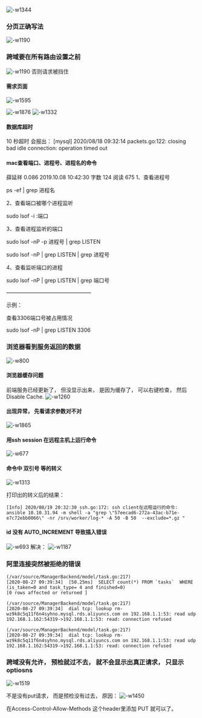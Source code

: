 # 
![-w1344](media/15972433659766.jpg)


### 分页正确写法
![-w1190](media/15974075472616.jpg)


### 跨域要在所有路由设置之前
![-w1190](media/15974076071805.jpg)
否则请求被挡住

#### 需求页面   
![-w1595](media/15974820132580.jpg)


![-w1876](media/15975694210583.jpg)
![-w1332](media/15975695883139.jpg)


#### 数据库超时

10 秒超时 会报出：
[mysql] 2020/08/18 09:32:14 packets.go:122: closing bad idle connection: operation timed out


#### mac查看端口、进程号、进程名的命令

薛延祥
0.086
2019.10.08 10:42:30
字数 124
阅读 675
1、查看进程号

ps -ef | grep 进程名

2、查看端口被哪个进程监听

sudo lsof -i :端口

3、查看进程监听的端口

sudo lsof -nP -p 进程号 | grep LISTEN

sudo lsof -nP | grep LISTEN | grep 进程号

4、查看监听端口的进程

sudo lsof -nP | grep LISTEN | grep 端口号

————————————————

示例：

查看3306端口号被占用情况

sudo lsof -nP | grep LISTEN 3306



### 浏览器看到服务返回的数据
![-w800](media/15978169257280.jpg)


#### 浏览器缓存问题
前端服务已经更新了， 但没显示出来， 是因为缓存了， 可以右键检查， 然后Disable Cache. 
![-w1260](media/15978262615135.jpg)

#### 出现异常， 先看请求参数对不对
![-w1865](media/15978399822890.jpg)



#### 用ssh session 在远程主机上运行命令
![-w677](media/15978400689810.jpg)


#### 命令中 双引号 等的转义
![-w1313](media/15978406256998.jpg)

打印出的转义后的结果：

```
[Info] 2020/08/19 20:32:30 ssh.go:172: ssh client在远程运行的命令:  ansible 10.10.31.94 -m shell -a "grep \"57eecad6-272a-43ac-b71e-e7c72ebb0066\" -nr /srv/worker/log-* -A 50 -B 50  --exclude=*.gz " 
```



#### id 没有 AUTO_INCREMENT 导致插入错误
![-w693](media/15979775382058.jpg)
解决：
![-w1187](media/15979775801275.jpg)


###  阿里连接突然被拒绝的错误
```
(/var/source/ManagerBackend/model/task.go:217)
[2020-08-27 09:39:34]  [50.25ms]  SELECT count(*) FROM `tasks`  WHERE (is_taken=0 and task_type= 4 and finished=0)
[0 rows affected or returned ]

(/var/source/ManagerBackend/model/task.go:217)
[2020-08-27 09:39:34]  dial tcp: lookup rm-wz9k8c5q11f6n4syhno.mysql.rds.aliyuncs.com on 192.168.1.1:53: read udp 192.168.1.162:54319->192.168.1.1:53: read: connection refused

(/var/source/ManagerBackend/model/task.go:217)
[2020-08-27 09:39:34]  dial tcp: lookup rm-wz9k8c5q11f6n4syhno.mysql.rds.aliyuncs.com on 192.168.1.1:53: read udp 192.168.1.162:54319->192.168.1.1:53: read: connection refused
```

### 跨域没有允许， 预检就过不去， 就不会显示出真正请求， 只显示optiosns

![-w1519](media/15984996174109.jpg)

不是没有put请求， 而是预检没有过去， 
原因：
![-w1450](media/15984996757707.jpg)

在Access-Control-Allow-Methods 这个header里添加 PUT 就可以了。 

